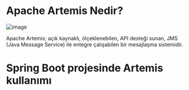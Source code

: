 # Apache Artemis Nedir?

![image](https://user-images.githubusercontent.com/91599453/225305645-d9305a5e-00f2-4948-8237-cd2aa12d943a.png)

Apache Artemis; açık kaynaklı, ölçeklenebilen, API desteği sunan, JMS (Java Message Service) ile entegre çalışabilen bir mesajlaşma sistemidir.


# Spring Boot projesinde Artemis kullanımı
